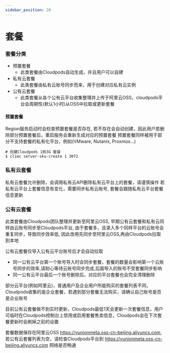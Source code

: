 ```yaml
---
sidebar_position: 20
---
```


# 套餐

### 套餐分类

- 预置套餐
    - 此类套餐由Cloudpods自动生成，并且用户可以自建
- 私有云套餐
    - 此类套餐由私有云账号同步而来，用于创建对应私有云实例
- 公有云套餐
    - 此类套餐从各个公有云平台收集整理并上传于阿里云OSS，cloudpods平台会周期性(默认1小时)从OSS中拉取或更新套餐

#### 预置套餐

Region服务启动时会检查预置套餐是否存在, 若不存在会自动创建，因此用户若删除部分预置套餐后，重启服务会重新生成对应的预置套餐
预置套餐同样被用于部分不支持套餐的私有化平台，例如(VMware, Nutanix, Proxmox...)

```shell
# 创建Cloudpods 1核3G 套餐
$ climc server-sku-create 1 3072
```

### 私有云套餐

私有云套餐允许删除，会调用私有云API删除私有云平台上的套餐，请谨慎操作
若私有云平台上套餐信息有变化，需要同步私有云账号, 套餐会跟随私有云平台套餐信息更新

### 公有云套餐

此类套餐由Cloudpods团队整理并更新至阿里云OSS, 
早期公有云套餐和私有云同样由云账号同步至Cloudpods平台, 由于套餐多，且录入多个同样平台的云账号会重复同步，导致同步效率低, 因此改用先同步至阿里云OSS,再由Cloudpods拉取到本地

公有云套餐仅导入公有云平台账号后才会自动拉取
- 同一公有云平台第一个账号导入时会同步套餐，套餐的数量会影响第一个云账号同步的效率,请耐心等待云账号同步完成,后面导入的账号不受套餐同步影响
- 同一公有云平台最后一个账号删除后，对应的平台套餐也会完全清理删除

部分云平台(例如阿里云)，普通用户及企业用户所能购买的套餐列表不同，Cloudpods收集的是企业套餐，若遇到部分套餐无法购买，请确认自己账号是否是企业账号

目前公有云套餐做不到实时更新，Cloudpods最低1天会更新一次套餐信息，用户可临时在Cloudpods控制台上禁用或启用套餐售卖信息，Cloudpods会在下次套餐更新时会刷掉之前的设置

套餐数据保存在阿里云OSS https://yunionmeta.oss-cn-beijing.aliyuncs.com, 若公有云套餐列表为空，请检查Cloudpods平台到 https://yunionmeta.oss-cn-beijing.aliyuncs.com 网络是否畅通
